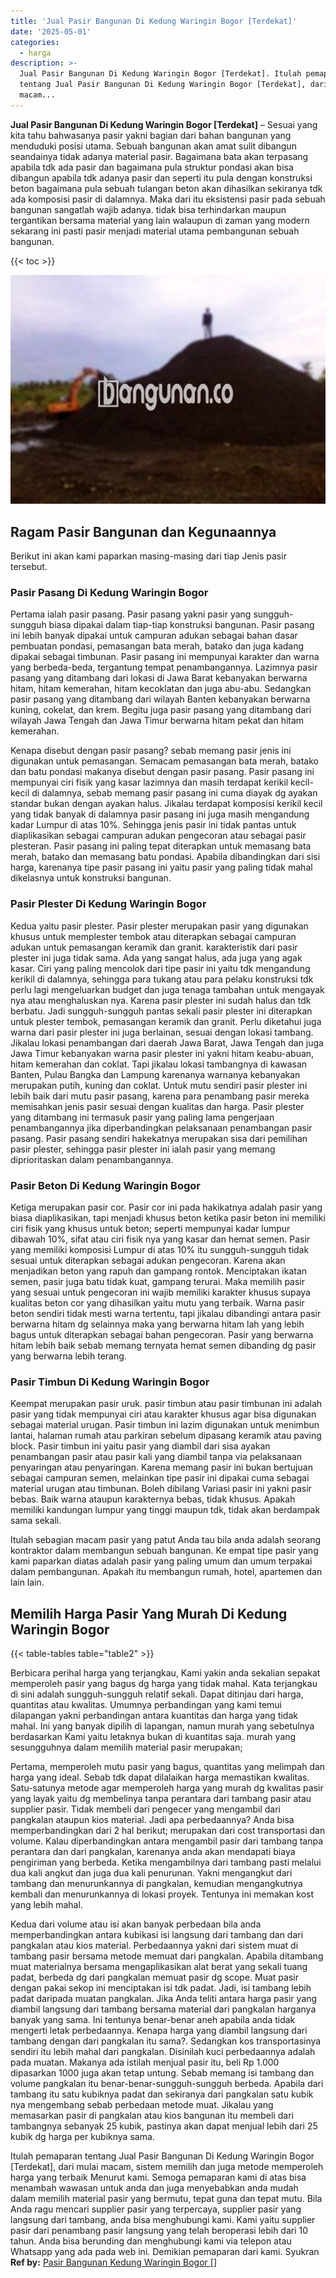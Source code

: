 ```yaml
---
title: 'Jual Pasir Bangunan Di Kedung Waringin Bogor [Terdekat]'
date: '2025-05-01'
categories:
  - harga
description: >-
  Jual Pasir Bangunan Di Kedung Waringin Bogor [Terdekat]. Itulah pemaparan
  tentang Jual Pasir Bangunan Di Kedung Waringin Bogor [Terdekat], dari mulai
  macam...
---
```


**Jual Pasir Bangunan Di Kedung Waringin Bogor \[Terdekat\]** – Sesuai yang kita tahu bahwasanya pasir yakni bagian dari bahan bangunan yang menduduki posisi utama. Sebuah bangunan akan amat sulit dibangun seandainya tidak adanya material pasir. Bagaimana bata akan terpasang apabila tdk ada pasir dan bagaimana pula struktur pondasi akan bisa dibangun apabila tdk adanya pasir dan seperti itu pula dengan konstruksi beton bagaimana pula sebuah tulangan beton akan dihasilkan sekiranya tdk ada komposisi pasir di dalamnya. Maka dari itu eksistensi pasir pada sebuah bangunan sangatlah wajib adanya. tidak bisa terhindarkan maupun tergantikan bersama material yang lain walaupun di zaman yang modern sekarang ini pasti pasir menjadi material utama pembangunan sebuah bangunan.

{{< toc >}}

![Jual Pasir Bangunan Di Kedung Waringin Bogor [Terdekat]](/images/jual-pasir-bangunan-68.png)

## Ragam Pasir Bangunan dan Kegunaannya

Berikut ini akan kami paparkan masing-masing dari tiap Jenis pasir tersebut.

### Pasir Pasang Di Kedung Waringin Bogor

Pertama ialah pasir pasang. Pasir pasang yakni pasir yang sungguh-sungguh biasa dipakai dalam tiap-tiap konstruksi bangunan. Pasir pasang ini lebih banyak dipakai untuk campuran adukan sebagai bahan dasar pembuatan pondasi, pemasangan bata merah, batako dan juga kadang dipakai sebagai timbunan. Pasir pasang ini mempunyai karakter dan warna yang berbeda-beda, tergantung tempat penambangannya. Lazimnya pasir pasang yang ditambang dari lokasi di Jawa Barat kebanyakan berwarna hitam, hitam kemerahan, hitam kecoklatan dan juga abu-abu. Sedangkan pasir pasang yang ditambang dari wilayah Banten kebanyakan berwarna kuning, cokelat, dan krem. Begitu juga pasir pasang yang ditambang dari wilayah Jawa Tengah dan Jawa Timur berwarna hitam pekat dan hitam kemerahan.

Kenapa disebut dengan pasir pasang? sebab memang pasir jenis ini digunakan untuk pemasangan. Semacam pemasangan bata merah, batako dan batu pondasi makanya disebut dengan pasir pasang. Pasir pasang ini mempunyai ciri fisik yang kasar lazimnya dan masih terdapat kerikil kecil-kecil di dalamnya, sebab memang pasir pasang ini cuma diayak dg ayakan standar bukan dengan ayakan halus. Jikalau terdapat komposisi kerikil kecil yang tidak banyak di dalamnya pasir pasang ini juga masih mengandung kadar Lumpur di atas 10%. Sehingga jenis pasir ini tidak pantas untuk diaplikasikan sebagai campuran adukan pengecoran atau sebagai pasir plesteran. Pasir pasang ini paling tepat diterapkan untuk memasang bata merah, batako dan memasang batu pondasi. Apabila dibandingkan dari sisi harga, karenanya tipe pasir pasang ini yaitu pasir yang paling tidak mahal dikelasnya untuk konstruksi bangunan.

### Pasir Plester Di Kedung Waringin Bogor

Kedua yaitu pasir plester. Pasir plester merupakan pasir yang digunakan khusus untuk memplester tembok atau diterapkan sebagai campuran adukan untuk pemasangan keramik dan granit. karakteristik dari pasir plester ini juga tidak sama. Ada yang sangat halus, ada juga yang agak kasar. Ciri yang paling mencolok dari tipe pasir ini yaitu tdk mengandung kerikil di dalamnya, sehingga para tukang atau para pelaku konstruksi tdk perlu lagi mengeluarkan budget dan juga tenaga tambahan untuk mengayak nya atau menghaluskan nya. Karena pasir plester ini sudah halus dan tdk berbatu. Jadi sungguh-sungguh pantas sekali pasir plester ini diterapkan untuk plester tembok, pemasangan keramik dan granit. Perlu diketahui juga warna dari pasir plester ini juga berlainan, sesuai dengan lokasi tambang. Jikalau lokasi penambangan dari daerah Jawa Barat, Jawa Tengah dan juga Jawa Timur kebanyakan warna pasir plester ini yakni hitam keabu-abuan, hitam kemerahan dan coklat. Tapi jikalau lokasi tambangnya di kawasan Banten, Pulau Bangka dan Lampung karenanya warnanya kebanyakan merupakan putih, kuning dan coklat. Untuk mutu sendiri pasir plester ini lebih baik dari mutu pasir pasang, karena para penambang pasir mereka memisahkan jenis pasir sesuai dengan kualitas dan harga. Pasir plester yang ditambang ini termasuk pasir yang paling lama pengerjaan penambangannya jika diperbandingkan pelaksanaan penambangan pasir pasang. Pasir pasang sendiri hakekatnya merupakan sisa dari pemilihan pasir plester, sehingga pasir plester ini ialah pasir yang memang diprioritaskan dalam penambangannya.

### Pasir Beton Di Kedung Waringin Bogor

Ketiga merupakan pasir cor. Pasir cor ini pada hakikatnya adalah pasir yang biasa diaplikasikan, tapi menjadi khusus beton ketika pasir beton ini memiliki ciri fisik yang khusus untuk beton; seperti mempunyai kadar lumpur dibawah 10%, sifat atau ciri fisik nya yang kasar dan hemat semen. Pasir yang memiliki komposisi Lumpur di atas 10% itu sungguh-sungguh tidak sesuai untuk diterapkan sebagai adukan pengecoran. Karena akan menjadikan beton yang rapuh dan gampang rontok. Menciptakan ikatan semen, pasir juga batu tidak kuat, gampang terurai. Maka memilih pasir yang sesuai untuk pengecoran ini wajib memiliki karakter khusus supaya kualitas beton cor yang dihasilkan yaitu mutu yang terbaik. Warna pasir beton sendiri tidak mesti warna tertentu, tapi jikalau dibandingi antara pasir berwarna hitam dg selainnya maka yang berwarna hitam lah yang lebih bagus untuk diterapkan sebagai bahan pengecoran. Pasir yang berwarna hitam lebih baik sebab memang ternyata hemat semen dibanding dg pasir yang berwarna lebih terang.

### Pasir Timbun Di Kedung Waringin Bogor

Keempat merupakan pasir uruk. pasir timbun atau pasir timbunan ini adalah pasir yang tidak mempunyai ciri atau karakter khusus agar bisa digunakan sebagai material urugan. Pasir timbun ini lazim digunakan untuk menimbun lantai, halaman rumah atau parkiran sebelum dipasang keramik atau paving block. Pasir timbun ini yaitu pasir yang diambil dari sisa ayakan penambangan pasir atau pasir kali yang diambil tanpa via pelaksanaan penyaringan atau penyaringan. Karena memang pasir ini bukan bertujuan sebagai campuran semen, melainkan tipe pasir ini dipakai cuma sebagai material urugan atau timbunan. Boleh dibilang Variasi pasir ini yakni pasir bebas. Baik warna ataupun karakternya bebas, tidak khusus. Apakah memiliki kandungan lumpur yang tinggi maupun tdk, tidak akan berdampak sama sekali.

Itulah sebagian macam pasir yang patut Anda tau bila anda adalah seorang kontraktor dalam membangun sebuah bangunan. Ke empat tipe pasir yang kami paparkan diatas adalah pasir yang paling umum dan umum terpakai dalam pembangunan. Apakah itu membangun rumah, hotel, apartemen dan lain lain.

## Memilih Harga Pasir Yang Murah Di Kedung Waringin Bogor

{{< table-tables table="table2" >}}

Berbicara perihal harga yang terjangkau, Kami yakin anda sekalian sepakat memperoleh pasir yang bagus dg harga yang tidak mahal. Kata terjangkau di sini adalah sungguh-sungguh relatif sekali. Dapat ditinjau dari harga, quantitas atau kwalitas. Umumnya perbandingan yang kami temui dilapangan yakni perbandingan antara kuantitas dan harga yang tidak mahal. Ini yang banyak dipilih di lapangan, namun murah yang sebetulnya berdasarkan Kami yaitu letaknya bukan di kuantitas saja. murah yang sesungguhnya dalam memilih material pasir merupakan;

Pertama, memperoleh mutu pasir yang bagus, quantitas yang melimpah dan harga yang ideal. Sebab tdk dapat dilalaikan harga memastikan kwalitas. Satu-satunya metode agar memperoleh harga yang murah dg kwalitas pasir yang layak yaitu dg membelinya tanpa perantara dari tambang pasir atau supplier pasir. Tidak membeli dari pengecer yang mengambil dari pangkalan ataupun kios material. Jadi apa perbedaannya? Anda bisa memperbandingkan dari 2 hal berikut; merupakan dari cost transportasi dan volume. Kalau diperbandingkan antara mengambil pasir dari tambang tanpa perantara dan dari pangkalan, karenanya anda akan mendapati biaya pengiriman yang berbeda. Ketika mengambilnya dari tambang pasti melalui dua kali angkut dan juga dua kali penurunan. Yakni mengangkut dari tambang dan menurunkannya di pangkalan, kemudian mengangkutnya kembali dan menurunkannya di lokasi proyek. Tentunya ini memakan kost yang lebih mahal.

Kedua dari volume atau isi akan banyak perbedaan bila anda memperbandingkan antara kubikasi isi langsung dari tambang dan dari pangkalan atau kios material. Perbedaannya yakni dari sistem muat di tambang pasir bersama metode memuat dari pangkalan. Apabila ditambang muat materialnya bersama mengaplikasikan alat berat yang sekali tuang padat, berbeda dg dari pangkalan memuat pasir dg scope. Muat pasir dengan pakai sekop ini menciptakan isi tdk padat. Jadi, isi tambang lebih padat daripada muatan pangkalan. Jika Anda teliti antara harga pasir yang diambil langsung dari tambang bersama material dari pangkalan harganya banyak yang sama. Ini tentunya benar-benar aneh apabila anda tidak mengerti letak perbedaannya. Kenapa harga yang diambil langsung dari tambang dengan dari pangkalan itu sama?. Sedangkan kos transportasinya sendiri itu lebih mahal dari pangkalan. Disinilah kuci perbedaannya adalah pada muatan. Makanya ada istilah menjual pasir itu, beli Rp 1.000 dipasarkan 1000 juga akan tetap untung. Sebab memang isi tambang dan volume pangkalan itu benar-benar-sungguh-sungguh berbeda. Apabila dari tambang itu satu kubiknya padat dan sekiranya dari pangkalan satu kubik nya mengembang sebab perbedaan metode muat. Jikalau yang memasarkan pasir di pangkalan atau kios bangunan itu membeli dari tambangnya sebanyak 25 kubik, pastinya akan dapat menjual lebih dari 25 kubik dg harga per kubiknya sama.

Itulah pemaparan tentang Jual Pasir Bangunan Di Kedung Waringin Bogor \[Terdekat\], dari mulai macam, sistem memilih dan juga metode memperoleh harga yang terbaik Menurut kami. Semoga pemaparan kami di atas bisa menambah wawasan untuk anda dan juga menyebabkan anda mudah dalam memilih material pasir yang bermutu, tepat guna dan tepat mutu. Bila Anda ragu mencari supplier pasir yang terpercaya, supplier pasir yang langsung dari tambang, anda bisa menghubungi kami. Kami yaitu supplier pasir dari penambang pasir langsung yang telah beroperasi lebih dari 10 tahun. Anda bisa berunding dan menghubungi kami via telepon atau Whatsapp yang ada pada web ini. Demikian pemaparan dari kami. Syukran
**Ref by:** [Pasir Bangunan Kedung Waringin Bogor []](https://id.wikipedia.org/wiki/Pasir)
